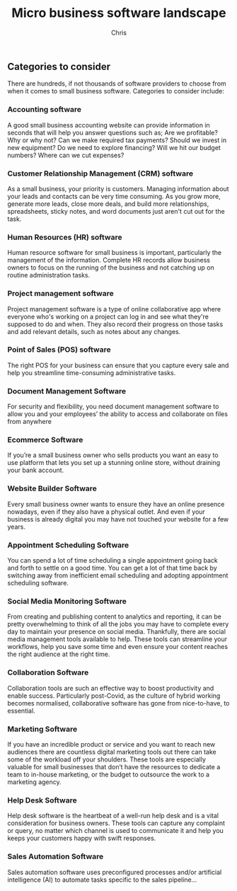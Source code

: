 ﻿---
layout: post
title:  "Micro business software landscape"
author: Chris
categories: [General]
image: assets/images/options.jpeg
featured: false

---
## Categories to consider

There are hundreds, if not thousands of software providers to choose from when it comes to small business software. Categories to consider include:

### Accounting software
A good small business accounting website can provide information in seconds that will help you answer questions such as; Are we profitable? Why or why not? Can we make required tax payments? Should we invest in new equipment? Do we need to explore financing? Will we hit our budget numbers? Where can we cut expenses?

### Customer Relationship Management (CRM) software
As a small business, your priority is customers. Managing information about your leads and contacts can be very time consuming. As you grow more, generate more leads, close more deals, and build more relationships, spreadsheets, sticky notes, and word documents just aren't cut out for the task.
### Human Resources (HR) software
Human resource software for small business is important, particularly the management of the information. Complete HR records allow business owners to focus on the running of the business and not catching up on routine administration tasks.
### Project management software
Project management software is a type of online collaborative app where everyone who's working on a project can log in and see what they're supposed to do and when. They also record their progress on those tasks and add relevant details, such as notes about any changes.
### Point of Sales (POS) software
The right POS for your business can ensure that you capture every sale and help you streamline time-consuming administrative tasks.
### Document Management Software
For security and flexibility, you need document management software to allow you and your employees’ the ability to access and collaborate on files from anywhere
### Ecommerce Software
If you’re a small business owner who sells products you want an easy to use platform that lets you set up a stunning online store, without draining your bank account.
### Website Builder Software
Every small business owner wants to ensure they have an online presence nowadays, even if they also have a physical outlet. And even if your business is already digital you may have not touched your website for a few years.
### Appointment Scheduling Software
You can spend a lot of time scheduling a single appointment going back and forth to settle on a good time. You can get a lot of that time back by switching away from inefficient email scheduling and adopting appointment scheduling software.
### Social Media Monitoring Software
From creating and publishing content to analytics and reporting, it can be pretty overwhelming to think of all the jobs you may have to complete every day to maintain your presence on social media. Thankfully, there are social media management tools available to help. These tools can streamline your workflows, help you save some time and even ensure your content reaches the right audience at the right time.
### Collaboration Software
Collaboration tools are such an effective way to boost productivity and enable success. Particularly post-Covid, as the culture of hybrid working becomes normalised, collaborative software has gone from nice-to-have, to essential.
### Marketing Software
If you have an incredible product or service and you want to reach new audiences there are countless digital marketing tools out there can take some of the workload off your shoulders. These tools are especially valuable for small businesses that don’t have the resources to dedicate a team to in-house marketing, or the budget to outsource the work to a marketing agency.
### Help Desk Software
Help desk software is the heartbeat of a well-run help desk and is a vital consideration for business owners. These tools can capture any complaint or query, no matter which channel is used to communicate it and help you keeps your customers happy with swift responses. 
### Sales Automation Software
Sales automation software uses preconfigured processes and/or artificial intelligence (AI) to automate tasks specific to the sales pipeline...
